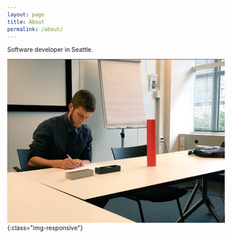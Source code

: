 ```yaml
---
layout: page
title: About
permalink: /about/
---
```


Software developer in Seattle.

![alex-simes](/images/graduation.png){:class="img-responsive"}

